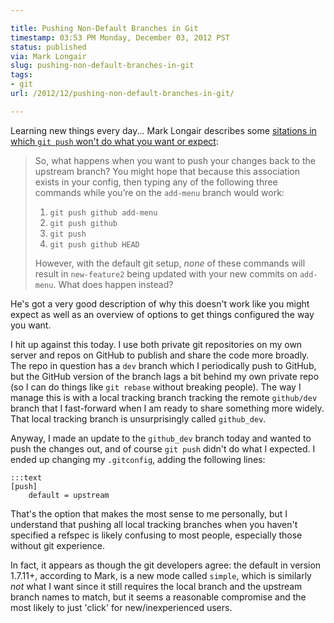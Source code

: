 ```yaml
---

title: Pushing Non-Default Branches in Git
timestamp: 03:53 PM Monday, December 03, 2012 PST
status: published
via: Mark Longair
slug: pushing-non-default-branches-in-git
tags:
- git
url: /2012/12/pushing-non-default-branches-in-git/

---
```


Learning new things every day... Mark Longair describes some [sitations in which `git push` won't do what you want or expect](http://longair.net/blog/2011/02/27/an-asymmetry-between-git-pull-and-git-push/):

> So, what happens when you want to push your changes back to the upstream branch?  You might hope that because this association exists in your config, then typing any of the following three commands while you’re on the `add-menu` branch would work:
>
> 1. `git push github add-menu`
> 2. `git push github`
> 3. `git push`
> 4. `git push github HEAD`
>
> However, with the default git setup, *none* of these commands will result in `new-feature2` being updated with your new commits on `add-menu`.  What does happen instead?

He's got a very good description of why this doesn't work like you might expect as well as an overview of options to get things configured the way you want.

<!-- more -->

I hit up against this today. I use both private git repositories on my own server and repos on GitHub to publish and share the code more broadly. The repo in question has a `dev` branch which I periodically push to GitHub, but the GitHub version of the branch lags a bit behind my own private repo (so I can do things like `git rebase` without breaking people). The way I manage this is with a local tracking branch tracking the remote `github/dev` branch that I fast-forward when I am ready to share something more widely. That local tracking branch is unsurprisingly called `github_dev`.

Anyway, I made an update to the `github_dev` branch today and wanted to push the changes out, and of course `git push` didn't do what I expected. I ended up changing my `.gitconfig`, adding the following lines:

    :::text
    [push]
        default = upstream

That's the option that makes the most sense to me personally, but I understand that pushing all local tracking branches when you haven't specified a refspec is likely confusing to most people, especially those without git experience.

In fact, it appears as though the git developers agree: the default in version 1.7.11+, according to Mark, is a new mode called `simple`, which is similarly *not* what I want since it still requires the local branch and the upstream branch names to match, but it seems a reasonable compromise and the most likely to just 'click' for new/inexperienced users.
